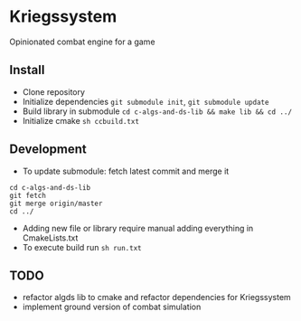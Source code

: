 # Kriegssystem

Opinionated combat engine for a game

## Install

- Clone repository
- Initialize dependencies `git submodule init`, `git submodule update`
- Build library in submodule `cd c-algs-and-ds-lib && make lib && cd ../`
- Initialize cmake `sh ccbuild.txt`

## Development

- To update submodule: fetch latest commit and merge it

```shell
cd c-algs-and-ds-lib
git fetch
git merge origin/master
cd ../
```

- Adding new file or library require manual adding everything in CmakeLists.txt
- To execute build run `sh run.txt`

## TODO

- refactor algds lib to cmake and refactor dependencies for Kriegssystem
- implement ground version of combat simulation
